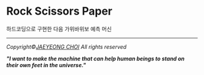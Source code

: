 # Rock Scissors Paper

하드코딩으로 구현한 다음 가위바위보 예측 머신



<hr>
<i>Copyright&copy;<a href="https://arti1117.github.io">JAEYEONG CHOI</a> All rights reserved</i>

<b><i>"I want to make the machine that can help human beings to stand on their own feet in the universe."</i></b>
